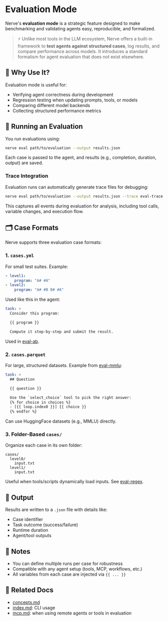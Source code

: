 # Evaluation Mode

Nerve's **evaluation mode** is a strategic feature designed to make benchmarking and validating agents easy, reproducible, and formalized.

> ⚡ Unlike most tools in the LLM ecosystem, Nerve offers a built-in framework to **test agents against structured cases**, log results, and compare performance across models. It introduces a standard formalism for agent evaluation that does not exist elsewhere.


## 🎯 Why Use It?
Evaluation mode is useful for:
- Verifying agent correctness during development
- Regression testing when updating prompts, tools, or models
- Comparing different model backends
- Collecting structured performance metrics


## 🧪 Running an Evaluation
You run evaluations using:
```bash
nerve eval path/to/evaluation --output results.json
```
Each case is passed to the agent, and results (e.g., completion, duration, output) are saved.

### Trace Integration
Evaluation runs can automatically generate trace files for debugging:
```bash
nerve eval path/to/evaluation --output results.json --trace eval-trace.jsonl
```
This captures all events during evaluation for analysis, including tool calls, variable changes, and execution flow.


## 🗂 Case Formats
Nerve supports three evaluation case formats:

### 1. `cases.yml`
For small test suites. Example:
```yaml
- level1:
    program: "A# #A"
- level2:
    program: "A# #B B# #A"
```
Used like this in the agent:
```yaml
task: >
  Consider this program:

  {{ program }}

  Compute it step-by-step and submit the result.
```

Used in [eval-ab](https://github.com/evilsocket/eval-ab).

### 2. `cases.parquet`
For large, structured datasets. Example from [eval-mmlu](https://github.com/evilsocket/eval-mmlu):
```yaml
task: >
  ## Question

  {{ question }}

  Use the `select_choice` tool to pick the right answer:
  {% for choice in choices %}
  - [{{ loop.index0 }}] {{ choice }}
  {% endfor %}
```

Can use HuggingFace datasets (e.g., MMLU) directly.

### 3. Folder-Based `cases/`
Organize each case in its own folder:
```
cases/
  level0/
    input.txt
  level1/
    input.txt
```
Useful when tools/scripts dynamically load inputs.
See [eval-regex](https://github.com/evilsocket/eval-regex).


## 🧪 Output
Results are written to a `.json` file with details like:
- Case identifier
- Task outcome (success/failure)
- Runtime duration
- Agent/tool outputs


## 📎 Notes
- You can define multiple runs per case for robustness
- Compatible with any agent setup (tools, MCP, workflows, etc.)
- All variables from each case are injected via `{{ ... }}`


## 🧭 Related Docs
- [concepts.md](concepts.md#evaluation)
- [index.md](index.md): CLI usage
- [mcp.md](mcp.md): when using remote agents or tools in evaluation
